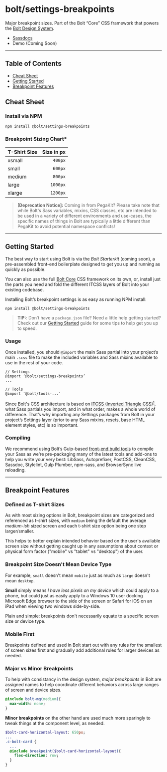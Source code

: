 # bolt/settings-breakpoints
Major breakpoint sizes. Part of the Bolt “Core” CSS framework that powers the [Bolt Design System](https://www.boltdesignsystem.com).

- [Sassdocs](http://localhost:3000/docs/#settings:breakpoints)
- Demo (Coming Soon)

- - - -
## Table of Contents
- [Cheat Sheet](#cheatsheet)
- [Getting Started](#gettingstarted)
- [Breakpoint Features](#breakpointfeatures)

## Cheat Sheet
### Install via NPM
```
npm install @bolt/settings-breakpoints
```

### Breakpoint Sizing Chart*

| T-Shirt Size  | Size in px |
| :------------ | ---------: |
| xsmall        | `400px`    |
| small         | `600px`    |
| medium        | `800px`    |
| large         | `1000px`   |
| xlarge        | `1200px`   |


> **[Deprecation Notice]:** Coming in from PegaKit? Please take note that while Bolt's Sass variables, mixins, CSS classes, etc are intended to be used in a variety of different environments and use-cases, the specific names of things in Bolt are typically a little different than PegaKit to avoid potential namespace conflicts!

- - - -

## Getting Started
The best way to start using Bolt is via the *Bolt Starterkit* (coming soon), a pre-assembled front-end boilerplate designed to get you up and running as quickly as possible.

You can also use the full [Bolt Core](https://www.npmjs.com/package/@bolt/core) CSS framework on its own, or, install just the parts you need and fold the different ITCSS layers of Bolt into your existing codebase.

Installing Bolt’s breakpoint settings is as easy as running NPM install:

```
npm install @bolt/settings-breakpoints
```

> **TIP:**: Don’t have a `package.json` file? Need a little help getting started? Check out our [Getting Started](https://www.boltdesignsystem.com/getting-started) guide for some tips to help get you up to speed.

### Usage
Once installed, you should  `@import`  the main Sass partial into your project’s main `.scss` file to make the included variables and Sass mixins available to use in the rest of your code.

```
// Settings
@import ‘@bolt/settings-breakpoints’
...

// Tools
@import ‘@bolt/tools-...’
```


Since Bolt's CSS architecture is based on [ITCSS (Inverted Triangle CSS)](http://www.creativebloq.com/web-design/manage-large-css-projects-itcss-101517528)<sup>[1](#1-learn-more-about-itcss)</sup>, what Sass partials you import, and in what order, makes a whole world of difference. That’s why importing any Settings packages from Bolt in your project’s Settings layer (prior to any Sass mixins, resets, base HTML element styles, etc) is so important.

### Compiling
We recommend using Bolt’s Gulp-based [front-end build tools](https://www.npmjs.com/package/@bolt/build-tools) to compile your Sass as we're pre-packaging many of the latest tools and add-ons to help you write your very best: LibSass, Autoprefixer, PostCSS, CleanCSS, Sassdoc, Stylelint, Gulp Plumber, npm-sass, and BrowserSync live reloading.
- - - -

## Breakpoint Features

### Defined as T-shirt Sizes
As with most sizing options in Bolt, breakpoint sizes are categorized and referenced as t-shirt sizes, with `medium` being the default the average *medium-ish* sized screen and each t-shirt size option being one step larger/smaller.

This helps to better explain intended behavior based on the user's available screen size without getting caught up in any assumptions about context or physical form factor ("mobile" vs "tablet" vs "desktop") of the user.

### Breakpoint Size Doesn't Mean Device Type
For example, `small` doesn't mean `mobile` just as much as `large` doesn't mean `desktop`.

**Small** simply means *I have less pixels on my device* which could apply to a phone, but could just as easily apply  to a Windows 10 user docking Microsoft Edge browser to the side of the screen or Safari for iOS on an iPad when viewing two windows side-by-side.

Plain and simple: breakpoints don't necessarily equate to a specific screen size or device type.


### Mobile First
Breakpoints defined and used in Bolt start out with any rules for the smallest of screen sizes first and gradually add additional rules for larger devices as needed.

### Major vs Minor Breakpoints
To help with consistancy in the design system, *major breakpoints* in Bolt are assigned names to help coordinate different behaviors across large ranges of screen and device sizes.

```Sass
@include bolt-mq(medium){
  max-width: none;
}
```

**Minor breakpoints** on the other hand are used much more sparingly to tweak things at the component level, as needed.
```Sass
$bolt-card-horizontal-layout: 650px;
...
.c-bolt-card {
  ...
  @include breakpoint($bolt-card-horizontal-layout){
    flex-direction: row;
  }
}
```
